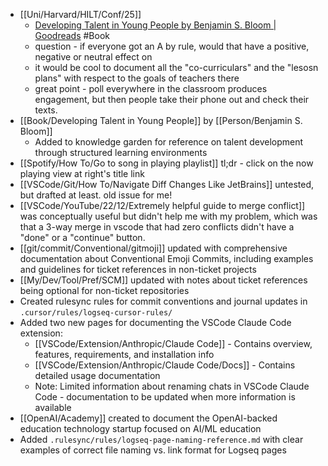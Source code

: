 - [[Uni/Harvard/HILT/Conf/25]]
	- [Developing Talent in Young People by Benjamin S. Bloom | Goodreads](https://www.goodreads.com/book/show/1471204.Developing_Talent_in_Young_People) #Book
	- question - if everyone got an A by rule, would that have a positive, negative or neutral effect on
	- it would be cool to document all the "co-curriculars" and the "lesosn plans" with respect to the goals of teachers there
	- great point - poll everywhere in the classroom produces engagement, but then people take their phone out and check their texts.
- [[Book/Developing Talent in Young People]] by [[Person/Benjamin S. Bloom]]
	- Added to knowledge garden for reference on talent development through structured learning environments
- [[Spotify/How To/Go to song in playing playlist]] tl;dr - click on the now playing view at right's title link
- [[VSCode/Git/How To/Navigate Diff Changes Like JetBrains]] untested, but drafted at least. old issue for me!
- [[VSCode/YouTube/22/12/Extremely helpful guide to merge conflict]] was conceptually useful but didn't help me with my problem, which was that a 3-way merge in vscode that had zero conflicts didn't have a "done" or a "continue" button.
- [[git/commit/Conventional/gitmoji]] updated with comprehensive documentation about Conventional Emoji Commits, including examples and guidelines for ticket references in non-ticket projects
- [[My/Dev/Tool/Pref/SCM]] updated with notes about ticket references being optional for non-ticket repositories
- Created rulesync rules for commit conventions and journal updates in `.cursor/rules/logseq-cursor-rules/`
- Added two new pages for documenting the VSCode Claude Code extension:
	- [[VSCode/Extension/Anthropic/Claude Code]] - Contains overview, features, requirements, and installation info
	- [[VSCode/Extension/Anthropic/Claude Code/Docs]] - Contains detailed usage documentation
	- Note: Limited information about renaming chats in VSCode Claude Code - documentation to be updated when more information is available
- [[OpenAI/Academy]] created to document the OpenAI-backed education technology startup focused on AI/ML education
- Added `.rulesync/rules/logseq-page-naming-reference.md` with clear examples of correct file naming vs. link format for Logseq pages